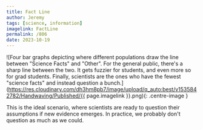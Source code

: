 ```yaml
---
title: Fact Line
author: Jeremy
tags: [science, information]
imagelink: FactLine
permalink: /806
date: 2023-10-19
---
```


![Four bar graphs depicting where different populations draw the line between "Science Facts" and "Other". For the general public, there's a sharp line between the two. It gets fuzzier for students, and even more so for grad students. Finally, scientists are the ones who have the fewest "science facts" and instead question a bunch.](https://res.cloudinary.com/dh3hm8pb7/image/upload/q_auto:best/v1535842782/Handwaving/Published/{{ page.imagelink }}.png){: .centre-image }

This is the ideal scenario, where scientists are ready to question their assumptions if new evidence emerges. In practice, we probably don't question as much as we could.
